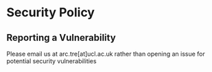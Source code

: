 # Security Policy

## Reporting a Vulnerability

Please email us at arc.tre[at]ucl.ac.uk rather than opening an issue
for potential security vulnerabilities
